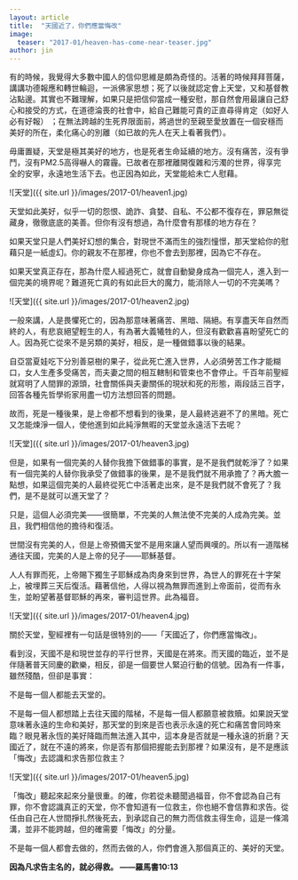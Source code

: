 ```yaml
---
layout: article
title:  "天國近了，你們應當悔改"
image:
  teaser: "2017-01/heaven-has-come-near-teaser.jpg"
author: jin
---
```

有的時候，我覺得大多數中國人的信仰思維是頗為奇怪的。活著的時候拜拜菩薩，講講功德報應和轉世輪迴，一派佛家思想；死了以後就認定會上天堂，又和基督教沾點邊。其實也不難理解，如果只是把信仰當成一種安慰，那自然會用最讓自己舒心和接受的方式，在道德淪喪的社會中，給自己難能可貴的正直尋得肯定（如好人必有好報） ；在無法跨越的生死界限面前，將過世的至親至愛放置在一個安穩而美好的所在，柔化痛心的別離（如已故的先人在天上看著我們）。

毋庸置疑，天堂是極其美好的地方，也是死者生命延續的地方。沒有痛苦，沒有爭鬥，沒有PM2.5高得嚇人的霧霾。已故者在那裡離開復雜和污濁的世界，得享完全的安寧，永遠地生活下去。也正因為如此，天堂能給未亡人慰藉。

![天堂]({{ site.url }}/images/2017-01/heaven1.jpg)

天堂如此美好，似乎一切的怨恨、詭詐、貪婪、自私、不公都不復存在，罪惡無從藏身，徹徹底底的美善。但你有沒有想過，為什麼會有那樣的地方存在？

如果天堂只是人們美好幻想的集合，對現世不滿而生的強烈憧憬，那天堂給你的慰藉只是一紙虛幻。你的親友不在那裡，你也不會去到那裡，因為它不存在。

如果天堂真正存在，那為什麼人經過死亡，就會自動變身成為一個完人，進入到一個完美的境界呢？難道死亡真的有如此巨大的魔力，能消除人一切的不完美嗎？

![天堂]({{ site.url }}/images/2017-01/heaven2.jpg)

一般來講，人是畏懼死亡的，因為那意味著痛苦、黑暗、隔絕。有享盡天年自然而終的人，有悲哀絕望輕生的人，有為著大義犧牲的人，但沒有歡歡喜喜盼望死亡的人。因為死亡從來不是另類的美好，相反，是一種做錯事以後的結果。

自亞當夏娃吃下分別善惡樹的果子，從此死亡進入世界，人必須勞苦工作才能糊口，女人生產多受痛苦，而夫妻之間的相互轄制和管束也不會停止。千百年前聖經就寫明了人間罪的源頭，社會關係與夫妻關係的現狀和死的形態，兩段話三百字，回答各種先哲學術家用盡一切方法想回答的問題。

故而，死是一種後果，是上帝都不想看到的後果，是人最終逃避不了的黑暗。死亡又怎能煉淨一個人，使他進到如此純淨無暇的天堂並永遠活下去呢？

![天堂]({{ site.url }}/images/2017-01/heaven3.jpg)

但是，如果有一個完美的人替你我擔下做錯事的事實，是不是我們就乾淨了？如果有一個完美的人替你我承受了做錯事的後果，是不是我們就不用承擔了？再大膽一點想，如果這個完美的人最終從死亡中活著走出來，是不是我們就不會死了？我們，是不是就可以進天堂了？

只是，這個人必須完美——很簡單，不完美的人無法使不完美的人成為完美。並且，我們相信他的擔待和復活。

世間沒有完美的人，但是上帝預備天堂不是用來讓人望而興嘆的。所以有一道階梯通往天國，完美的人是上帝的兒子——耶穌基督。

人人有罪而死，上帝賜下獨生子耶穌成為肉身來到世界，為世人的罪死在十字架上，被埋葬三天后復活。藉著信他，人得以視為無罪而進到上帝面前，從而有永生，並盼望著基督耶穌的再來，審判這世界。此為福音。

![天堂]({{ site.url }}/images/2017-01/heaven4.jpg)

關於天堂，聖經裡有一句話是很特別的——「天國近了，你們應當悔改」。

看到沒，天國不是和現世並存的平行世界，天國是在將來。而天國的臨近，並不是伴隨著普天同慶的歡樂，相反，卻是一個要世人緊迫行動的信號。因為有一件事，雖然殘酷，但卻是事實：

不是每一個人都能去天堂的。

不是每一個人都想踏上去往天國的階梯，不是每一個人都願意被救贖。如果說天堂意味著永遠的生命和美好，那天堂的到來是否也表示永遠的死亡和痛苦會同時來臨？眼見著永恆的美好降臨而無法進入其中，這本身是否就是一種永遠的折磨？天國近了，就在不遠的將來，你是否有那個把握能去到那裡？如果沒有，是不是應該「悔改」去認識和求告那位救主？

![天堂]({{ site.url }}/images/2017-01/heaven5.jpg)

「悔改」聽起來起來分量很重。的確，你若從未聽聞過福音，你不會認為自己有罪，你不會認識真正的天堂，你不會知道有一位救主，你也絕不會信靠和求告。從任由自己在人世間掙扎然後死去，到承認自己的無力而信救主得生命，這是一條鴻溝，並非不能跨越，但的確需要「悔改」的分量。

不是每一個人都會去做的，然而去做的人，你們會進入那個真正的、美好的天堂。

**因為凡求告主名的，就必得救。 ——羅馬書10:13**
